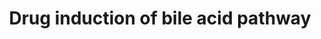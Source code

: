 ---
annotations:
- id: PW:0001093
  parent: regulatory pathway
  type: Pathway Ontology
  value: bile acid signaling pathway
- id: CL:0000182
  parent: native cell
  type: Cell Type Ontology
  value: hepatocyte
- id: PW:0000754
  parent: drug pathway
  type: Pathway Ontology
  value: drug pathway
authors:
- Mkutmon
- Susan
- MaintBot
- Eweitz
- Egonw
citedin: ''
communities: []
description: ''
last-edited: 2024-02-17
ndex: null
organisms:
- Bos taurus
redirect_from:
- /index.php/Pathway:WP3253
- /instance/WP3253
- /instance/WP3253_r128628
revision: r128628
schema-jsonld:
- '@context': https://schema.org/
  '@id': https://wikipathways.github.io/pathways/WP3253.html
  '@type': Dataset
  creator:
    '@type': Organization
    name: WikiPathways
  description: ''
  keywords:
  - ABCB1
  - ABCB11
  - ABCC4
  - BAAT
  - Bile acids
  - Bilirubin
  - CYP3A4
  - CYP7A1
  - Chlorpromazine
  - Cholesterol
  - Cimetidine
  - Clarithromyci
  - Clozapine
  - Colchicine
  - Cyclosporin
  - Deoxycholic acid
  - Digoxin
  - Erythromycin
  - Ezetimibe
  - Glyburide
  - Glycocholic acid
  - Isoursodeoxycholic acid
  - Methylprednisolone
  - NR1H4
  - NR1I2
  - NR1I3
  - Oxiglutatione
  - Phomin
  - Phospholipids
  - Ranitidine
  - SLC10A1
  - SLC51A
  - SLC51B
  - SLCO1B1
  - SULT2A1
  - Silybin
  - Tacrolimus
  - Taurocholic acid
  - Tetrahydrocortisone
  - Trabectedin
  - Troglitazone
  - VDR
  license: CC0
  name: Drug induction of bile acid pathway
seo: CreativeWork
title: Drug induction of bile acid pathway
wpid: WP3253
---